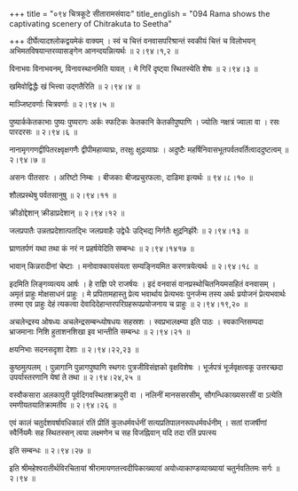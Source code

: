 +++
title = "०९४ चित्रकूटे सीतारामसंवादः"
title_english = "094 Rama shows the captivating scenery of Chitrakuta to Seetha"

+++
दीर्घेत्यादश्लोकद्वयमेकं वाक्यम् । स्वं च चित्तं वनवासपरिश्रान्तं स्वकीयं चित्तं च विलोभयन् अभिमतविषयान्तरव्यासङ्गेन आनन्दयन्नित्यर्थः  ॥  २।९४।१,२  ॥   

  

विनाभवः विनाभवनम्, विनावस्थानमिति यावत् । मे गिरिं दृष्ट्वा स्थितस्येति शेषः  ॥  २।९४।३  ॥   

  

खमिवोद्विद्धैः खं भित्त्वा उद्गतैरिति  ॥  २।९४।४  ॥   

  

माञ्जिष्टवर्णाः चित्रवर्णाः  ॥  २।९४।५  ॥   

  

पुष्यार्ककेतकाभाः पुष्यः पुष्यरागः अर्कः स्फटिकः केतकानि केतकीपुष्पाणि । ज्योतिः नक्षत्रं ज्वाला वा । रसः पारदरसः  ॥  २।९४।६  ॥   

  

नानामृगगणद्वीपितरक्ष्वृक्षगणैः द्वीपीमहाव्याघ्रः, तरक्षुः क्षुद्रव्याघ्रः । अदुष्टैः महर्षिनिवासभूतपर्वतवर्तित्वाददुष्टत्वम्  ॥  २।९४।७  ॥   

  

असनः पीतसारः । अरिष्टो निम्बः । बीजकाः बीजप्रचुरफलाः, दाडिमा इत्यर्थः  ॥  ९४।८।१०  ॥   

  

शौलप्रस्थेषु पर्वतसानुषु  ॥  २।९४।११  ॥   

  

क्रीडोद्देशान् क्रीडाप्रदेशान्  ॥  २।९४।१२  ॥   

  

जलप्रपातैः उन्नतप्रदेशात्पतद्भिः जलप्रवाहैः उद्वेधैः उद्भिद्य निर्गतैः क्षुद्रनिर्झरैः  ॥  २।९४।१३  ॥   

  

घ्राणतर्पणं यथा तथा कं नरं न प्रहर्षयेदिति सम्बन्धः  ॥  २।९४।१४१७  ॥   

  

भावान् किन्नरादीनां चेष्टाः । मनोवाक्कायसंयता सम्यङ्नियमित करणत्रयेत्यर्थः  ॥  २।९४।१८  ॥   

  

इदमिति लिङ्गव्यत्यय आर्षः । हे राज्ञि परे राजर्षयः । इदं वनवासं वानप्रस्थोचितनियमसहितं वनवासम् । अमृतं प्राहुः मोक्षसाधनं प्राहुः । मे प्रपितामहास्तु प्रेत्य भवार्थाय प्रेत्यभवः पुनर्जन्म तस्य अर्थः प्रयोजनं प्रेत्यभवार्थः तस्मा एव प्राहुः देहं त्यकत्वा देवादिदेहान्तरपरिग्रहरूपप्रयोजनाय च प्राहुः  ॥  २।९४।१९,२०  ॥   

  

अचलेन्द्रस्य ओषध्यः अचलेन्द्रसम्बन्ध्योषधयः सहस्रशः । स्वप्रभालक्ष्म्या इति पाठः । स्वकान्तिसम्पदा भ्राजमानाः निशि हुताशनशिखा इव भान्तीति सम्बन्धः  ॥  २।९४।२१  ॥   

  

क्षयनिभाः सदनसदृशा देशाः  ॥  २।९४।२२,२३  ॥   

  

कुष्ठमुत्पलम् । पुन्नागानि पुन्नागपुष्पाणि स्थगरः पुत्रजीविसंज्ञको वृक्षविशेषः । भूर्जपत्रं भूर्जवृक्षत्वकू उत्तरच्छदा उपर्यास्तरणानि येषां ते तथा  ॥  २।९४।२४,२५  ॥   

  

वस्वौकसारा अलकापुरी पूर्वदिगवस्थितशक्रपुरी वा । नलिनीं मानससरसीम्, सौगन्धिकाख्यसरसीं वा ऽत्येति रमणीयतयातिक्रामतीव  ॥  २।९४।२६  ॥   

  

एवं कालं चतुर्दशवर्षावधिकालं रतिं प्रीतिं कुलधर्मवर्धनीं सत्यप्रतिपालनरूपधर्मवर्धनीम् । सतां राजर्षीणां स्वैर्नियमैः सह स्थितस्सन् त्वया लक्ष्मणेन च सह विजह्निवान् यदि तदा रतिं प्रपत्स्य  

इति सम्बन्धः  ॥  २।९४।२७  ॥   

  

इति श्रीमहेश्वरातीर्थविरचितायां श्रीरामायणतत्त्वदीपिकाख्यायां अयोध्याकाण्डव्याख्यायां चतुर्नवतितमः सर्गः  ॥  २।९४  ॥   

  

  

